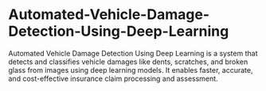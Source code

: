 # Automated-Vehicle-Damage-Detection-Using-Deep-Learning
Automated Vehicle Damage Detection Using Deep Learning is a system that detects and classifies vehicle damages like dents, scratches, and broken glass from images using deep learning models. It enables faster, accurate, and cost-effective insurance claim processing and assessment.
